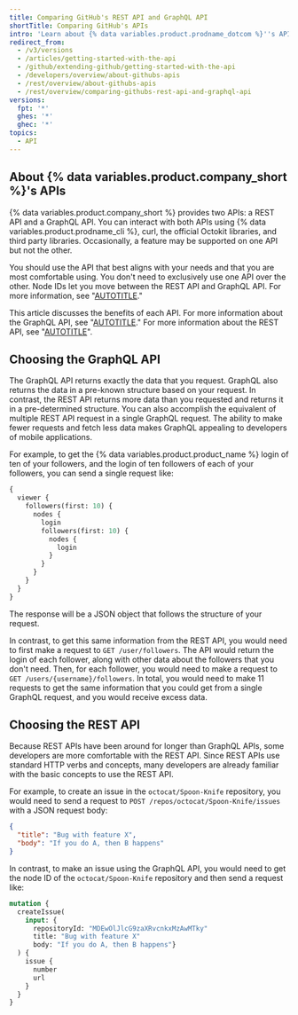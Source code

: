 ```yaml
---
title: Comparing GitHub's REST API and GraphQL API
shortTitle: Comparing GitHub's APIs
intro: 'Learn about {% data variables.product.prodname_dotcom %}''s APIs to extend and customize your {% data variables.product.prodname_dotcom %} experience.'
redirect_from:
  - /v3/versions
  - /articles/getting-started-with-the-api
  - /github/extending-github/getting-started-with-the-api
  - /developers/overview/about-githubs-apis
  - /rest/overview/about-githubs-apis
  - /rest/overview/comparing-githubs-rest-api-and-graphql-api
versions:
  fpt: '*'
  ghes: '*'
  ghec: '*'
topics:
  - API
---
```


## About {% data variables.product.company_short %}'s APIs

{% data variables.product.company_short %} provides two APIs: a REST API and a GraphQL API. You can interact with both APIs using {% data variables.product.prodname_cli %}, curl, the official Octokit libraries, and third party libraries. Occasionally, a feature may be supported on one API but not the other.

You should use the API that best aligns with your needs and that you are most comfortable using. You don't need to exclusively use one API over the other. Node IDs let you move between the REST API and GraphQL API. For more information, see "[AUTOTITLE](/graphql/guides/using-global-node-ids)."

This article discusses the benefits of each API. For more information about the GraphQL API, see "[AUTOTITLE](/graphql/overview/about-the-graphql-api)." For more information about the REST API, see "[AUTOTITLE](/rest/about-the-rest-api/about-the-rest-api)".

## Choosing the GraphQL API

The GraphQL API returns exactly the data that you request. GraphQL also returns the data in a pre-known structure based on your request. In contrast, the REST API returns more data than you requested and returns it in a pre-determined structure. You can also accomplish the equivalent of multiple REST API request in a single GraphQL request. The ability to make fewer requests and fetch less data makes GraphQL appealing to developers of mobile applications.

For example, to get the {% data variables.product.product_name %} login of ten of your followers, and the login of ten followers of each of your followers, you can send a single request like:

```graphql
{
  viewer {
    followers(first: 10) {
      nodes {
        login
        followers(first: 10) {
          nodes {
            login
          }
        }
      }
    }
  }
}
```

The response will be a JSON object that follows the structure of your request.

In contrast, to get this same information from the REST API, you would need to first make a request to `GET /user/followers`. The API would return the login of each follower, along with other data about the followers that you don't need. Then, for each follower, you would need to make a request to `GET /users/{username}/followers`. In total, you would need to make 11 requests to get the same information that you could get from a single GraphQL request, and you would receive excess data.

## Choosing the REST API

Because REST APIs have been around for longer than GraphQL APIs, some developers are more comfortable with the REST API. Since REST APIs use standard HTTP verbs and concepts, many developers are already familiar with the basic concepts to use the REST API.

For example, to create an issue in the `octocat/Spoon-Knife` repository, you would need to send a request to `POST /repos/octocat/Spoon-Knife/issues` with a JSON request body:

```json
{
  "title": "Bug with feature X",
  "body": "If you do A, then B happens"
}
```

In contrast, to make an issue using the GraphQL API, you would need to get the node ID of the `octocat/Spoon-Knife` repository and then send a request like:

```graphql
mutation {
  createIssue(
    input: {
      repositoryId: "MDEwOlJlcG9zaXRvcnkxMzAwMTky"
      title: "Bug with feature X"
      body: "If you do A, then B happens"}
  ) {
    issue {
      number
      url
    }
  }
}
```

